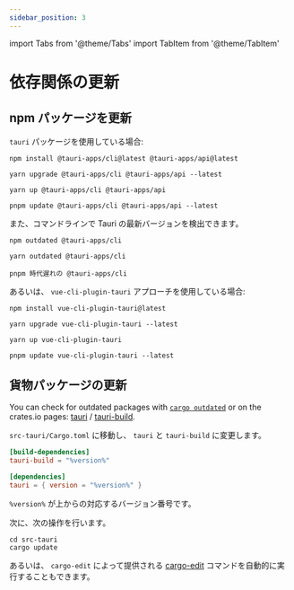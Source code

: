 ```yaml
---
sidebar_position: 3
---
```


import Tabs from '@theme/Tabs'
import TabItem from '@theme/TabItem'

# 依存関係の更新

## npm パッケージを更新

`tauri` パッケージを使用している場合:

<Tabs groupId="package-manager">
  <TabItem value="npm">

```shell
npm install @tauri-apps/cli@latest @tauri-apps/api@latest
```

  </TabItem>
  <TabItem value="Yarn Classic">

```shell
yarn upgrade @tauri-apps/cli @tauri-apps/api --latest
```

  </TabItem>
  <TabItem value="Yarn Berry">

```shell
yarn up @tauri-apps/cli @tauri-apps/api
```

  </TabItem>
  <TabItem value="pnpm">

```shell
pnpm update @tauri-apps/cli @tauri-apps/api --latest
```

  </TabItem>
</Tabs>

また、コマンドラインで Tauri の最新バージョンを検出できます。

<Tabs groupId="package-manager">
  <TabItem value="npm">

```shell
npm outdated @tauri-apps/cli
```

  </TabItem>
  <TabItem value="Yarn">

```shell
yarn outdated @tauri-apps/cli
```

  </TabItem>
  <TabItem value="pnpm">

```shell
pnpm 時代遅れの @tauri-apps/cli
```

  </TabItem>
</Tabs>

あるいは、 `vue-cli-plugin-tauri` アプローチを使用している場合:

<Tabs groupId="package-manager">
  <TabItem value="npm">

```shell
npm install vue-cli-plugin-tauri@latest
```

  </TabItem>
  <TabItem value="Yarn Classic">

```shell
yarn upgrade vue-cli-plugin-tauri --latest
```

  </TabItem>
  <TabItem value="Yarn Berry">

```shell
yarn up vue-cli-plugin-tauri
```

  </TabItem>
  <TabItem value="pnpm">

```shell
pnpm update vue-cli-plugin-tauri --latest
```

  </TabItem>
</Tabs>

## 貨物パッケージの更新

You can check for outdated packages with [`cargo outdated`][] or on the crates.io pages: [tauri][] / [tauri-build][].

`src-tauri/Cargo.toml` に移動し、 `tauri` と `tauri-build` に変更します。

```toml
[build-dependencies]
tauri-build = "%version%"

[dependencies]
tauri = { version = "%version%" }
```

`%version%` が上からの対応するバージョン番号です。 <!-- TODO: (You can just use the `MAJOR.MINOR`) version, like `0.9`. -->

次に、次の操作を行います。

```shell
cd src-tauri
cargo update
```

あるいは、 `cargo-edit` によって提供される [cargo-edit][] コマンドを自動的に実行することもできます。

[`cargo outdated`]: https://github.com/kbknapp/cargo-outdated
[tauri]: https://crates.io/crates/tauri/versions
[tauri-build]: https://crates.io/crates/tauri-build/versions
[cargo-edit]: https://github.com/killercup/cargo-edit
